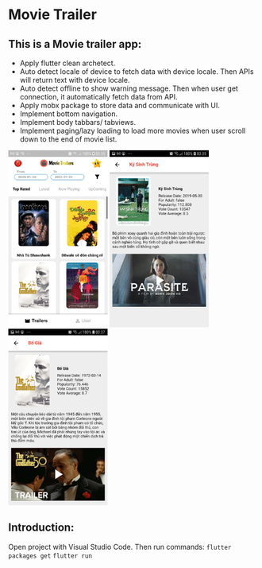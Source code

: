 # Movie Trailer

## This is a Movie trailer app:
- Apply flutter clean archetect.
- Auto detect locale of device to fetch data with device locale. Then APIs will return text with device locale.
- Auto detect offline to show warning message. Then when user get connection, it automatically fetch data from API.
- Apply mobx package to store data and communicate with UI.
- Implement bottom navigation.
- Implement body tabbars/ tabviews.
- Implement paging/lazy loading to load more movies when user scroll down to the end of movie list.

<img src="./IMG/Screenshot_20220425-033529.jpg" width="200"> <img src="./IMG/Screenshot_20220425-033551.jpg" width="200">
<img src="./IMG/Screenshot_20220425-033741.jpg" width="200">

## Introduction:
Open project with Visual Studio Code. Then run commands:
`flutter packages get`
`flutter run`


